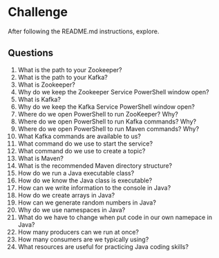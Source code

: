 # Challenge

After following the README.md instructions, explore.

## Questions

1. What is the path to your Zookeeper? 
1. What is the path to your Kafka?  
1. What is Zookeeper?
1. Why do we keep the Zookeeper Service PowerShell window open?
1. What is Kafka?
1. Why do we keep the Kafka Service PowerShell window open?
1. Where do we open PowerShell to run ZooKeeper? Why?
1. Where do we open PowerShell to run Kafka commands? Why?
1. Where do we open PowerShell to run Maven commands? Why?
1. What Kafka commands are available to us?
1. What command do we use to start the service?
1. What command do we use to create a topic?
1. What is Maven?
1. What is the recommended Maven directory structure?
1. How do we run a Java executable class?
1. How do we know the Java class is executable?
1. How can we write information to the console in Java?
1. How do we create arrays in Java?
1. How can we generate random numbers in Java?
1. Why do we use namespaces in Java?
1. What do we have to change when put code in our own namepace in Java?
1. How many producers can we run at once?
1. How many consumers are we typically using?
1. What resources are useful for practicing Java coding skills?
